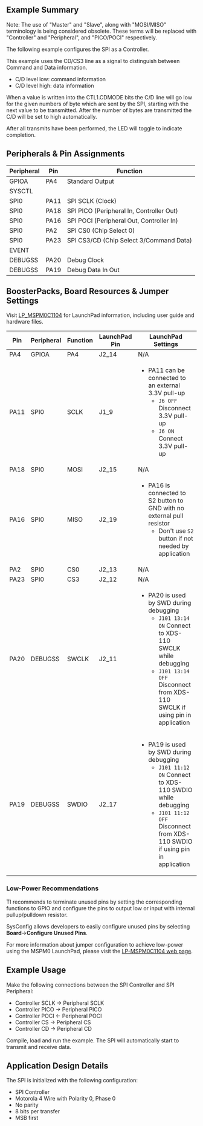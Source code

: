## Example Summary

Note: The use of "Master" and "Slave", along with "MOSI/MISO" terminology is being considered obsolete. These terms will be replaced with "Controller" and "Peripheral", and "PICO/POCI" respectively.

The following example configures the SPI as a Controller.

This example uses the CD/CS3 line as a signal to distinguish between Command and Data information.
- C/D level low: command information
- C/D level high: data information

When a value is written into the CTL1.CDMODE bits the C/D line will go low for the given numbers of byte which
are sent by the SPI, starting with the next value to be transmitted. After the number of bytes are transmitted the
C/D will be set to high automatically.

After all transmits have been performed, the LED will toggle to indicate completion.

## Peripherals & Pin Assignments

| Peripheral | Pin | Function |
| --- | --- | --- |
| GPIOA | PA4 | Standard Output |
| SYSCTL |  |  |
| SPI0 | PA11 | SPI SCLK (Clock) |
| SPI0 | PA18 | SPI PICO (Peripheral In, Controller Out) |
| SPI0 | PA16 | SPI POCI (Peripheral Out, Controller In) |
| SPI0 | PA2 | SPI CS0 (Chip Select 0) |
| SPI0 | PA23 | SPI CS3/CD (Chip Select 3/Command Data) |
| EVENT |  |  |
| DEBUGSS | PA20 | Debug Clock |
| DEBUGSS | PA19 | Debug Data In Out |

## BoosterPacks, Board Resources & Jumper Settings

Visit [LP_MSPM0C1104](https://www.ti.com/tool/LP-MSPM0C1104) for LaunchPad information, including user guide and hardware files.

| Pin | Peripheral | Function | LaunchPad Pin | LaunchPad Settings |
| --- | --- | --- | --- | --- |
| PA4 | GPIOA | PA4 | J2_14 | N/A |
| PA11 | SPI0 | SCLK | J1_9 | <ul><li>PA11 can be connected to an external 3.3V pull-up<br><ul><li>`J6 OFF` Disconnect 3.3V pull-up<br><li>`J6 ON` Connect 3.3V pull-up</ul></ul> |
| PA18 | SPI0 | MOSI | J2_15 | N/A |
| PA16 | SPI0 | MISO | J2_19 | <ul><li>PA16 is connected to S2 button to GND with no external pull resistor<br><ul><li>Don't use `S2` button if not needed by application</ul></ul> |
| PA2 | SPI0 | CS0 | J2_13 | N/A |
| PA23 | SPI0 | CS3 | J2_12 | N/A |
| PA20 | DEBUGSS | SWCLK | J2_11 | <ul><li>PA20 is used by SWD during debugging<br><ul><li>`J101 13:14 ON` Connect to XDS-110 SWCLK while debugging<br><li>`J101 13:14 OFF` Disconnect from XDS-110 SWCLK if using pin in application</ul></ul> |
| PA19 | DEBUGSS | SWDIO | J2_17 | <ul><li>PA19 is used by SWD during debugging<br><ul><li>`J101 11:12 ON` Connect to XDS-110 SWDIO while debugging<br><li>`J101 11:12 OFF` Disconnect from XDS-110 SWDIO if using pin in application</ul></ul> |

### Low-Power Recommendations
TI recommends to terminate unused pins by setting the corresponding functions to
GPIO and configure the pins to output low or input with internal
pullup/pulldown resistor.

SysConfig allows developers to easily configure unused pins by selecting **Board**→**Configure Unused Pins**.

For more information about jumper configuration to achieve low-power using the
MSPM0 LaunchPad, please visit the [LP-MSPM0C1104 web page](https://www.ti.com/tool/LP-MSPM0C1104).

## Example Usage
Make the following connections between the SPI Controller and SPI Peripheral:
- Controller SCLK -> Peripheral SCLK
- Controller PICO -> Peripheral PICO
- Controller POCI <- Peripheral POCI
- Controller CS   -> Peripheral CS
- Controller CD   -> Peripheral CD

Compile, load and run the example. The SPI will automatically start
to transmit and receive data.

## Application Design Details
The SPI is initialized with the following configuration:
- SPI Controller
- Motorola 4 Wire with Polarity 0, Phase 0
- No parity
- 8 bits per transfer
- MSB first
